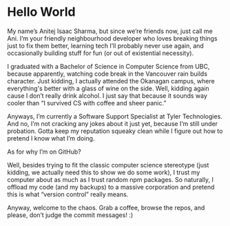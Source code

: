 # Hello World

My name’s Anitej Isaac Sharma, but since we’re friends now, just call me Ani. I’m your friendly neighbourhood developer who loves breaking things just to fix them better, learning tech I’ll probably never use again, and occasionally building stuff for fun (or out of existential necessity).

I graduated with a Bachelor of Science in Computer Science from UBC, because apparently, watching code break in the Vancouver rain builds character. Just kidding, I actually attended the Okanagan campus, where everything's better with a glass of wine on the side. Well, kidding again cause I don’t really drink alcohol. I just say that because it sounds way cooler than “I survived CS with coffee and sheer panic.”

Anyways, I’m currently a Software Support Specialist at Tyler Technologies. And no, I’m not cracking any jokes about it just yet, because I’m still under probation. Gotta keep my reputation squeaky clean while I figure out how to pretend I know what I’m doing.

As for why I’m on GitHub?

Well, besides trying to fit the classic computer science stereotype (just kidding, we actually need this to show we do some work), I trust my computer about as much as I trust random npm packages. So naturally, I offload my code (and my backups) to a massive corporation and pretend this is what “version control” really means.

Anyway, welcome to the chaos. Grab a coffee, browse the repos, and please, don’t judge the commit messages! :)

